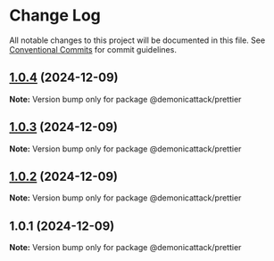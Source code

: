 # Change Log

All notable changes to this project will be documented in this file.
See [Conventional Commits](https://conventionalcommits.org) for commit guidelines.

## [1.0.4](https://github.com/demonicattack/test/compare/@demonicattack/prettier@1.0.3...@demonicattack/prettier@1.0.4) (2024-12-09)

**Note:** Version bump only for package @demonicattack/prettier





## [1.0.3](https://github.com/demonicattack/test/compare/@demonicattack/prettier@1.0.2...@demonicattack/prettier@1.0.3) (2024-12-09)

**Note:** Version bump only for package @demonicattack/prettier





## [1.0.2](https://github.com/demonicattack/test/compare/@demonicattack/prettier@1.0.1...@demonicattack/prettier@1.0.2) (2024-12-09)

**Note:** Version bump only for package @demonicattack/prettier





## 1.0.1 (2024-12-09)

**Note:** Version bump only for package @demonicattack/prettier
